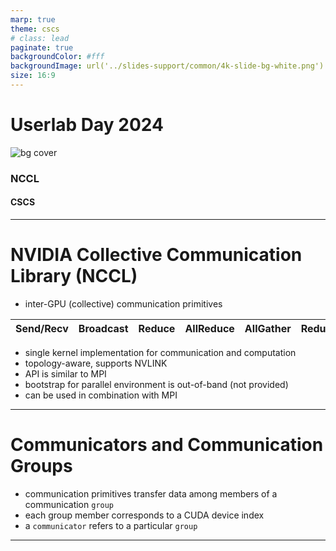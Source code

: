 ```yaml
---
marp: true
theme: cscs
# class: lead
paginate: true
backgroundColor: #fff
backgroundImage: url('../slides-support/common/4k-slide-bg-white.png')
size: 16:9
---
```


# **Userlab Day 2024**
![bg cover](../slides-support/common/title-bg3.png)
<!-- _paginate: skip  -->
<!-- _class: titlecover -->
<!-- _footer: "" -->

### NCCL

#### CSCS

---

# NVIDIA Collective Communication Library (NCCL)

- inter-GPU (collective) communication primitives

|  Send/Recv   | Broadcast     | Reduce | AllReduce | AllGather | ReduceScatter |
|---|---|---|---|---|---|

- single kernel implementation for communication and computation
- topology-aware, supports NVLINK
- API is similar to MPI
- bootstrap for parallel environment is out-of-band (not provided)
- can be used in combination with MPI

---

# Communicators and Communication Groups

- communication primitives transfer data among members of a communication `group`
- each group member corresponds to a CUDA device index
- a `communicator` refers to a particular `group`


---
